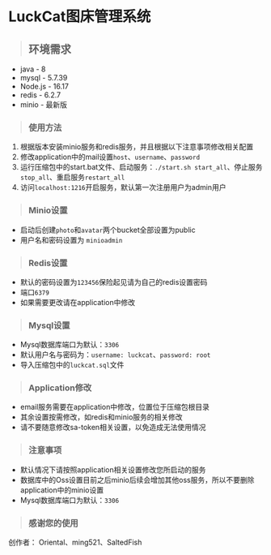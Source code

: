 # LuckCat图床管理系统

> ## 环境需求
- java - 8
- mysql - 5.7.39
- Node.js - 16.17
- redis - 6.2.7
- minio - 最新版

> ### 使用方法
1. 根据版本安装minio服务和redis服务，并且根据以下注意事项修改相关配置
2. 修改application中的mail设置`host`、`username`、`password`
3. 运行压缩包中的start.bat文件、启动服务：`./start.sh start_all`、停止服务`stop_all`、重启服务`restart_all`
4. 访问`localhost:1216`开启服务，默认第一次注册用户为admin用户
> ### Minio设置
- 启动后创建`photo`和`avatar`两个bucket全部设置为public
- 用户名和密码设置为 `minioadmin`

> ### Redis设置
- 默认的密码设置为`123456`保险起见请为自己的redis设置密码
- 端口`6379`
- 如果需要更改请在application中修改

> ### Mysql设置
- Mysql数据库端口为默认：`3306`
- 默认用户名与密码为：`username: luckcat`、`password: root`
- 导入压缩包中的`luckcat.sql`文件

> ### Application修改
- email服务需要在application中修改，位置位于压缩包根目录
- 其余设置按需修改，如redis和minio服务的相关修改
- 请不要随意修改sa-token相关设置，以免造成无法使用情况

> ### 注意事项
- 默认情况下请按照application相关设置修改您所启动的服务
- 数据库中的Oss设置目前之后minio后续会增加其他oss服务，所以不要删除application中的minio设置
- Mysql数据库端口为默认：`3306`

> ### 感谢您的使用
创作者： Oriental、ming521、SaltedFish
